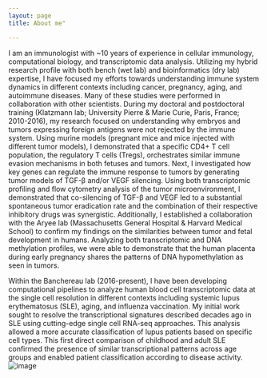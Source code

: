 ```yaml
---
layout: page
title: About me"

---
```


I am an immunologist with ~10 years of experience in cellular immunology, computational biology, and transcriptomic data analysis. Utilizing my hybrid research profile with both bench (wet lab) and bioinformatics (dry lab) expertise, I have focused my efforts towards understanding immune system dynamics in different contexts including cancer, pregnancy, aging, and autoimmune diseases. Many of these studies were performed in collaboration with other scientists. During my doctoral and postdoctoral training (Klatzmann lab; University Pierre & Marie Curie, Paris, France; 2010-2016), my research focused on understanding why embryos and tumors expressing foreign antigens were not rejected by the immune system. Using murine models (pregnant mice and mice injected with different tumor models), I demonstrated that a specific CD4+ T cell population, the regulatory T cells (Tregs), orchestrates similar immune evasion mechanisms in both fetuses and tumors. Next, I investigated how key genes can regulate the immune response to tumors by generating tumor models of TGF-β and/or VEGF silencing. Using both transcriptomic profiling and flow cytometry analysis of the tumor microenvironment, I demonstrated that co-silencing of TGF-β and VEGF led to a substantial spontaneous tumor eradication rate and the combination of their respective inhibitory drugs was synergistic. Additionally, I established a collaboration with the Aryee lab (Massachusetts General Hospital & Harvard Medical School) to confirm my findings on the similarities between tumor and fetal development in humans. Analyzing both transcriptomic and DNA methylation profiles, we were able to demonstrate that the human placenta during early pregnancy shares the patterns of DNA hypomethylation as seen in tumors.

Within the Banchereau lab (2016-present), I have been developing computational pipelines to analyze human blood cell transcriptomic data at the single cell resolution in different contexts including systemic lupus erythematosus (SLE), aging, and influenza vaccination. My initial work sought to resolve the transcriptional signatures described decades ago in SLE using cutting-edge single cell RNA-seq approaches. This analysis allowed a more accurate classification of lupus patients based on specific cell types. This first direct comparison of childhood and adult SLE confirmed the presence of similar transcriptional patterns across age groups and enabled patient classification according to disease activity. ![image](https://user-images.githubusercontent.com/22060632/147279776-28ced862-00ed-4f15-a83a-661d7a1a7fbb.png)
